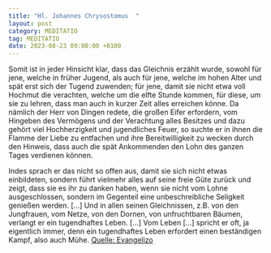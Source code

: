```yaml
---
title: "Hl. Johannes Chrysostomus  "
layout: post
category: MEDITATIO
tag: MEDITATIO
date: 2023-08-23 09:00:00 +0100
---
```

Somit ist in jeder Hinsicht klar, dass das Gleichnis erzählt wurde, sowohl für jene, welche in früher Jugend, als auch für jene, welche im hohen Alter und spät erst sich der Tugend zuwenden; für jene, damit sie nicht etwa voll Hochmut die verachten, welche um die elfte Stunde kommen, für diese, um sie zu lehren, dass man auch in kurzer Zeit alles erreichen könne.<!--more--> Da nämlich der Herr von Dingen redete, die großen Eifer erfordern, vom Hingeben des Vermögens und der Verachtung alles Besitzes und dazu gehört viel Hochherzigkeit und jugendliches Feuer, so suchte er in ihnen die Flamme der Liebe zu entfachen und ihre Bereitwilligkeit zu wecken durch den Hinweis, dass auch die spät Ankommenden den Lohn des ganzen Tages verdienen können.

Indes sprach er das nicht so offen aus, damit sie sich nicht etwas einbildeten, sondern führt vielmehr alles auf seine freie Güte zurück und zeigt, dass sie es ihr zu danken haben, wenn sie nicht vom Lohne ausgeschlossen, sondern im Gegenteil eine unbeschreibliche Seligkeit genießen werden. […] Und in allen seinen Gleichnissen, z.B. von den Jungfrauen, vom Netze, von den Dornen, von unfruchtbaren Bäumen, verlangt er ein tugendhaftes Leben. […] Vom Leben […] spricht er oft, ja eigentlich immer, denn ein tugendhaftes Leben erfordert einen beständigen Kampf, also auch Mühe.
[Quelle: Evangelizo](https://evangeliumtagfuertag.org/DE/gospel)